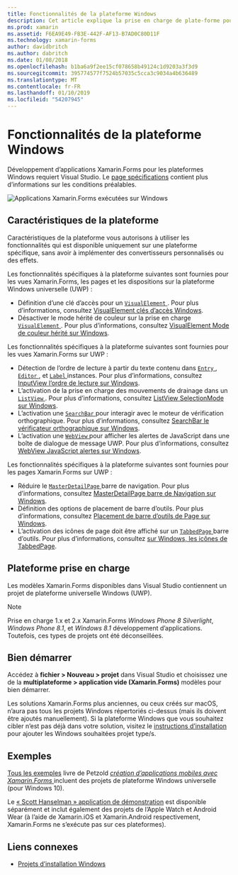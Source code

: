 ```yaml
---
title: Fonctionnalités de la plateforme Windows
description: Cet article explique la prise en charge de plate-forme pour Windows est disponible dans Xamarin.Forms.
ms.prod: xamarin
ms.assetid: F6EA9E49-FB3E-442F-AF13-B7AD0C80D11F
ms.technology: xamarin-forms
author: davidbritch
ms.author: dabritch
ms.date: 01/08/2018
ms.openlocfilehash: b1ba6a9f2ee15cf078658b49124c1d9203a3f3d9
ms.sourcegitcommit: 395774577f7524b57035c5cca3c9034a4b636489
ms.translationtype: MT
ms.contentlocale: fr-FR
ms.lasthandoff: 01/10/2019
ms.locfileid: "54207945"
---
```

# <a name="windows-platform-features"></a>Fonctionnalités de la plateforme Windows

Développement d’applications Xamarin.Forms pour les plateformes Windows requiert Visual Studio. Le [page spécifications](~/xamarin-forms/get-started/installation.md) contient plus d’informations sur les conditions préalables.

![](images/allhanselman.png "Applications Xamarin.Forms exécutées sur Windows")

## <a name="platform-specifics"></a>Caractéristiques de la plateforme

Caractéristiques de la plateforme vous autorisons à utiliser les fonctionnalités qui est disponible uniquement sur une plateforme spécifique, sans avoir à implémenter des convertisseurs personnalisés ou des effets.

Les fonctionnalités spécifiques à la plateforme suivantes sont fournies pour les vues Xamarin.Forms, les pages et les dispositions sur la plateforme Windows universelle (UWP) :

- Définition d’une clé d’accès pour un [ `VisualElement` ](xref:Xamarin.Forms.VisualElement). Pour plus d’informations, consultez [VisualElement clés d’accès Windows](#visualelement-accesskeys).
- Désactiver le mode hérité de couleur sur la prise en charge [ `VisualElement` ](xref:Xamarin.Forms.VisualElement). Pour plus d’informations, consultez [VisualElement Mode de couleur hérité sur Windows](#legacy-color-mode).

Les fonctionnalités spécifiques à la plateforme suivantes sont fournies pour les vues Xamarin.Forms sur UWP :

- Détection de l’ordre de lecture à partir du texte contenu dans [ `Entry` ](xref:Xamarin.Forms.Entry), [ `Editor` ](xref:Xamarin.Forms.Editor), et [ `Label` ](xref:Xamarin.Forms.Label) instances. Pour plus d’informations, consultez [InputView l’ordre de lecture sur Windows](#inputview-readingorder).
- L’activation de la prise en charge des mouvements de drainage dans un [ `ListView` ](xref:Xamarin.Forms.ListView). Pour plus d’informations, consultez [ListView SelectionMode sur Windows](#listview-selectionmode).
- L’activation une [ `SearchBar` ](xref:Xamarin.Forms.SearchBar) pour interagir avec le moteur de vérification orthographique. Pour plus d’informations, consultez [SearchBar le vérificateur orthographique sur Windows](#searchbar-spellcheck).
- L’activation une [ `WebView` ](xref:Xamarin.Forms.WebView) pour afficher les alertes de JavaScript dans une boîte de dialogue de message UWP. Pour plus d’informations, consultez [WebView JavaScript alertes sur Windows](#webview-javascript-alert).

Les fonctionnalités spécifiques à la plateforme suivantes sont fournies pour les pages Xamarin.Forms sur UWP :

- Réduire le [ `MasterDetailPage` ](xref:Xamarin.Forms.MasterDetailPage) barre de navigation. Pour plus d’informations, consultez [MasterDetailPage barre de Navigation sur Windows](#collapsable_navigation_bar).
- Définition des options de placement de barre d’outils. Pour plus d’informations, consultez [Placement de barre d’outils de Page sur Windows](#toolbar_placement).
- L’activation des icônes de page doit être affiché sur un [ `TabbedPage` ](xref:Xamarin.Forms.TabbedPage) barre d’outils. Pour plus d’informations, consultez [sur Windows, les icônes de TabbedPage](#tabbedpage-icons).

## <a name="platform-support"></a>Plateforme prise en charge

Les modèles Xamarin.Forms disponibles dans Visual Studio contiennent un projet de plateforme universelle Windows (UWP).

> [!NOTE]
> Prise en charge 1.x et 2.x Xamarin.Forms _Windows Phone 8 Silverlight_, _Windows Phone 8.1_, et _Windows 8.1_ développement d’applications. Toutefois, ces types de projets ont été déconseillées.

## <a name="getting-started"></a>Bien démarrer

Accédez à **fichier > Nouveau > projet** dans Visual Studio et choisissez une de la **multiplateforme > application vide (Xamarin.Forms)** modèles pour bien démarrer.

Les solutions Xamarin.Forms plus anciennes, ou ceux créés sur macOS, n’aura pas tous les projets Windows répertoriés ci-dessus (mais ils doivent être ajoutés manuellement). Si la plateforme Windows que vous souhaitez cibler n’est pas déjà dans votre solution, visitez le [instructions d’installation](installation/index.md) pour ajouter les Windows souhaitées projet type/s.

## <a name="samples"></a>Exemples

[Tous les exemples](https://github.com/xamarin/xamarin-forms-book-preview-2) livre de Petzold [ *création d’applications mobiles avec Xamarin.Forms* ](~/xamarin-forms/creating-mobile-apps-xamarin-forms/index.md) incluent des projets de plateforme Windows universelle (pour Windows 10).

Le [« Scott Hanselman » application de démonstration](https://github.com/jamesmontemagno/Hanselman.Forms) est disponible séparément et inclut également des projets de l’Apple Watch et Android Wear (à l’aide de Xamarin.iOS et Xamarin.Android respectivement, Xamarin.Forms ne s’exécute pas sur ces plateformes).

## <a name="related-links"></a>Liens connexes

- [Projets d’installation Windows](~/xamarin-forms/platform/windows/installation/index.md)
